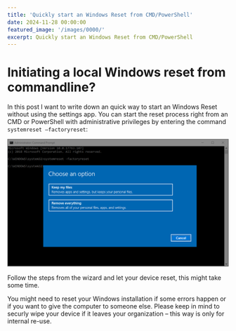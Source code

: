 ```yaml
---
title: 'Quickly start an Windows Reset from CMD/PowerShell'
date: 2024-11-28 00:00:00
featured_image: '/images/0000/'
excerpt: Quickly start an Windows Reset from CMD/PowerShell
---
```


# Initiating a local Windows reset from commandline?

In this post I want to write down an quick way to start an Windows Reset without using the settings app. You can start the reset process right from an CMD or PowerShell with administrative privileges by entering the command `systemreset –factoryreset`:

![](/images/0023/1.png)

Follow the steps from the wizard and let your device reset, this might take some time.

You might need to reset your Windows installation if some errors happen or if you want to give the computer to someone else. Please keep in mind to securly wipe your device if it leaves your organization – this way is only for internal re-use.